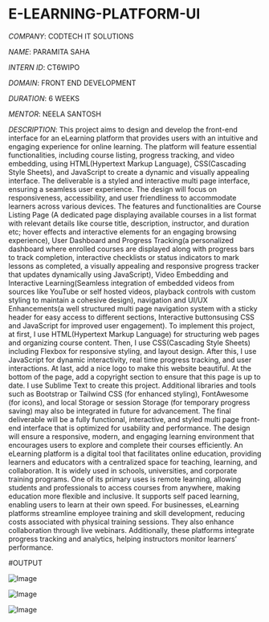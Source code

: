 # E-LEARNING-PLATFORM-UI

*COMPANY*: CODTECH IT SOLUTIONS

*NAME*: PARAMITA SAHA

*INTERN ID*: CT6WIPO

*DOMAIN*: FRONT END DEVELOPMENT

*DURATION*: 6 WEEKS

*MENTOR*: NEELA SANTOSH

*DESCRIPTION*: This project aims to design and develop the front-end interface for an eLearning platform that provides users with an intuitive and engaging experience for online learning. The platform will feature essential functionalities, including course listing, progress tracking, and video embedding, using HTML(Hypertext Markup Language), CSS(Cascading Style Sheets), and JavaScript to create a dynamic and visually appealing interface. The deliverable is a styled and interactive multi page interface, ensuring a seamless user experience. The design will focus on responsiveness, accessibility, and user friendliness to accommodate learners across various devices. The features and functionalities are Course Listing Page (A dedicated page displaying available courses in a list format with relevant details like course title, description, instructor, and duration etc; hover effects and interactive elements for an engaging browsing experience), User Dashboard and Progress Tracking(a personalized dashboard where enrolled courses are displayed along with progress bars to track completion, interactive checklists or status indicators to mark lessons as completed, a visually appealing and responsive progress tracker that updates dynamically using JavaScript), Video Embedding and Interactive Learning(Seamless integration of embedded videos from sources like YouTube or self hosted videos, playback controls with custom styling to maintain a cohesive design), navigation and UI/UX Enhancements(a well structured multi page navigation system with a sticky header for easy access to different sections, Interactive buttonsusing CSS and JavaScript for improved user engagement). To implement this project, at first, I use HTML(Hypertext Markup Language) for structuring web pages and organizing course content. Then, I use CSS(Cascading Style Sheets) including Flexbox for responsive styling, and layout design. After this, I use JavaScript for dynamic interactivity, real time progress tracking, and user interactions. At last, add a nice logo to make this website beautiful. At the bottom of the page, add a copyright section to ensure that this page is up to date. I use Sublime Text to create this project. Additional libraries and tools such as Bootstrap or Tailwind CSS (for enhanced styling), FontAwesome (for icons), and local Storage or session Storage (for temporary progress saving) may also be integrated in future for advancement. The final deliverable will be a fully functional, interactive, and styled multi page front-end interface that is optimized for usability and performance. The design will ensure a responsive, modern, and engaging learning environment that encourages users to explore and complete their courses efficiently. An eLearning platform is a digital tool that facilitates online education, providing learners and educators with a centralized space for teaching, learning, and collaboration. It is widely used in schools, universities, and corporate training programs. One of its primary uses is remote learning, allowing students and professionals to access courses from anywhere, making education more flexible and inclusive. It supports self paced learning, enabling users to learn at their own speed. For businesses, eLearning platforms streamline employee training and skill development, reducing costs associated with physical training sessions. They also enhance collaboration through live webinars. Additionally, these platforms integrate progress tracking and analytics, helping instructors monitor learners’ performance.

#OUTPUT

![Image](https://github.com/user-attachments/assets/9fb6d4d5-6679-4a7a-82c4-6bc65205adb3)

![Image](https://github.com/user-attachments/assets/5f40e2ed-a18c-445d-becc-e8adaa600f05)

![Image](https://github.com/user-attachments/assets/97198292-bfe8-4625-bd00-c3ff82d9af48)
